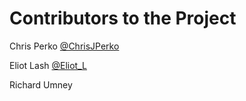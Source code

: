 # Contributors to the Project

Chris Perko
[@ChrisJPerko](https://twitter.com/chrisjperko)

Eliot Lash
[@Eliot_L](https://twitter.com/eliot_l)

Richard Umney